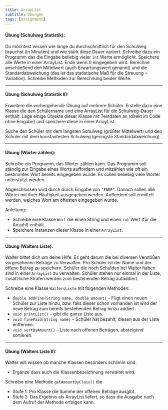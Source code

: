 ```yaml
---
title: ArrayList
subtitle: Übungen
tags: [assignment]
---
```




#### **Übung (Schulweg Statistik):**

Du möchtest wissen wie lange du durchschnittlich für den Schulweg brauchst (in Minuten) und wie stark diese Dauer variiert. Schreibe dazu ein Programm das die Eingabe beliebig vieler `int` Werte ermöglicht. Speichere alle Werte in einer ArrayList. Ende wenn 0 eingegeben wird. Berechne anschließend den Mittelwert (auch Erwartungswert genannt) und die Standardabweichung (das ist das statistische Maß für die Streuung = Variation). Schreibe Methoden zur Berechnung beider Werte. 



---

#### **Übung (Schulweg Statistik II):**

Erweitere die vorhergehende Übung auf mehrere Schüler. Erstelle dazu eine Klasse die den Schülername und eine ArrayList für die Schulweg-Dauer enthält. Lege einige Objekte dieser Klasse mit Testdaten an (direkt im Code ohne Eingabe) und speichere diese in einer ArrayList.

Suche den Schüler mit dem längsten Schulweg (größter Mittelwert) und den Schüler mit dem konstantesten Schulweg (geringste Standardabweichung).



---

#### **Übung (Wörter zählen):**

Schreibe ein Programm, das Wörter zählen kann. Das Programm soll ständig zur Eingabe eines Worts auffordern und mitzählen wie oft ein bestimmtes Wort bereits eingegeben wurde. Es sollen beliebig viele Wörter unterstützt werden.

Abgeschlossen wird durch durch Eingabe von `"ENDE"`. Danach sollen alle Wörter mit ihrer Häufigkeit ausgegeben werden. Außerdem soll ermittelt werden, welches Wort am öftesten eingegeben wurde.

Anleitung:

- Schreibe eine Klasse `Wort` die einen String und einen `int` Wert (für die Anzahl) enthält.
- Speichere Instanzen dieser Klasse in einer `ArrayList`.



---

#### **Übung (Walters Liste):**

Walter bittet dich um deine Hilfe. Es geht darum die bei diversen Verstößen vorgesehenen Beträge zu Verwalten. Pro Schüler ist der Name und der offene Betrag zu speichern. Schüler die noch Schulden bei Walter haben sind in einer `ArrayList` zu verwalten. Schüler stehen nur einmal in der Liste, zusätzliche Strafen werden zum bestehenden Betrag aufaddiert.


Schreibe eine Klasse `WaltersListe` mit folgenden Methoden:

- `double addFine(String name, double amount)` – Fügt einen neuen Schüler zur Liste hinzu, bzw. falls dieser schon vorhanden ist wird der neue Betrag zum bereits bestehenden Betrag hinzu addiert.
- `void printList()` – gibt die ganze Liste aus.
- `void finePaid(String name)` – Schüler hat bezahlt, diesen aus der Liste entfernen.
- `void sortByAmount()` – Liste nach offenen Beträgen, absteigend sortieren.




---

#### **Übung (Walters Liste II):**

Walter will wissen ob manche Klassen besonders schlimm sind. 

- Ergänze dass auch die Klassenbezeichnung verwaltet wird.

Schreibe eine Methode `getAmountByClass()` die

- Stufe 1: Pro Klasse die Summe der offenen Beträge ausgibt.
- Stufe 2: Das Ergebnis als ArrayList liefert, so dass die Ausgabe nach dem Aufruf der Methode erfolgen kann.

